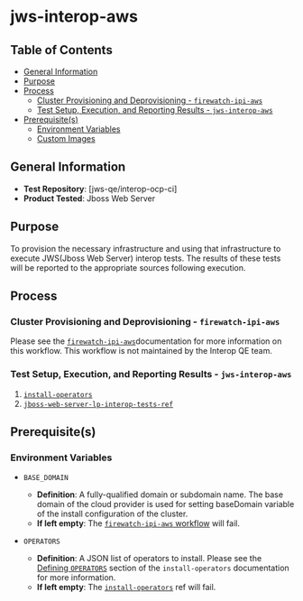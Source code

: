 # jws-interop-aws<!-- omit from toc -->

## Table of Contents<!-- omit from toc -->
- [General Information](#general-information)
- [Purpose](#purpose)
- [Process](#process)
  - [Cluster Provisioning and Deprovisioning - `firewatch-ipi-aws`](#cluster-provisioning-and-deprovisioning---firewatch-ipi-aws)
  - [Test Setup, Execution, and Reporting Results - `jws-interop-aws`](#test-setup-execution-and-reporting-results---jws-interop-aws)
- [Prerequisite(s)](#prerequisites)
  - [Environment Variables](#environment-variables)
  - [Custom Images](#custom-images)

## General Information

- **Test Repository**: [jws-qe/interop-ocp-ci]
- **Product Tested**: Jboss Web Server

## Purpose

To provision the necessary infrastructure and using that infrastructure to execute JWS(Jboss Web Server) interop tests. The results of these tests will be reported to the appropriate sources following execution.

## Process


### Cluster Provisioning and Deprovisioning - `firewatch-ipi-aws`

Please see the [`firewatch-ipi-aws`](https://steps.ci.openshift.org/workflow/firewatch-ipi-aws)documentation for more information on this workflow. This workflow is not maintained by the Interop QE team.

### Test Setup, Execution, and Reporting Results - `jws-interop-aws`

1. [`install-operators`](../../../step-registry/install-operators/README.md)
2. [`jboss-web-server-lp-interop-tests-ref`](../../../step-registry/jboss-web-server/lp-interop-tests/README.md)

## Prerequisite(s)

### Environment Variables

- `BASE_DOMAIN`
  - **Definition**: A fully-qualified domain or subdomain name.  The base domain of the cloud provider is used for setting baseDomain variable of the install configuration of the cluster.
  - **If left empty**: The [`firewatch-ipi-aws` workflow](../../../step-registry/firewatch/ipi/aws/firewatch-ipi-aws-workflow.yaml) will fail.

- `OPERATORS`
  - **Definition**: A JSON list of operators to install. Please see the [Defining `OPERATORS`](../../../step-registry/install-operators/README.md#defining-operators) section of the `install-operators` documentation for more information.
  - **If left empty**: The [`install-operators`](../../../step-registry/install-operators/README.md) ref will fail.
